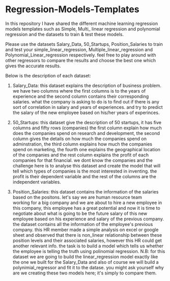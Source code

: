 # Regression-Models-Templates
In this repository I have shared the different machine learning regression models templates such as Simple, Multi_ linear regression and polynomial regression and the datasets to train &amp; test these models.

Please use the datasets Salary_Data, 50_Startups, Position_Salaries to train and test your simple_linear_regression, Multiple_linear_regression and Polynomial_Linear_regression respectively. feel free to play around with other regressors to compare the results and choose the best one which gives the accurate results.

Below is the description of each dataset:

1. Salary_Data: this dataset explains the description of business problem. we have two columns where the first columns is to the years of experience and the second column contains their corresponding salaries.
                 what the company is asking to do is to find out if there is any sort of correlation in salary and years of experiences. and try to predict the salary of the new employee based on his/her years of experinces.

2. 50_Startups: this dataset give the description of 50 startups, it has five columns and fifty rows (companies) the first column explain                 how much does the companies spend on research and development, the second column gives the details on how much the                       companies spend on adminstration, the third column explains how much the companies spend on marketing, the fourth one                     explains the geographical location of the companies and the rest column explains the profit of each companies for that                   financial. we dont know the companies  and the challenge here is to analyse this dataset and create the model that will                   tell which types of companies is the most interested in inventing. the profit is their dependent variable and the rest of                 the columns are the independent variables.

3.  Position_Salaries: this dataset contains the information of the salaries based on the positons. let's say we are human resource team  
                       working for a big company and we are about to hire a new employee in this company, this employee has a great potential and now it is time to negotiate about what is going to be the future salary of this new employee based on his experience and  salary of the previous company. the dataset contains all the information of the employee's previous company. this HR member made a simple analysis on excel or google sheet and observed that there is non_linear relationship between these position levels and their associated salaries, however this HR could get another relevant info. the task is to build a model which tells us whether the employee is telling the truth using polinomial regression. 
N.B: for this dataset we are going to build the linear_regression model exactly like the one we built for the Salary_Data and also of course we will build a polynimial_regressor and fit it to the datase. you might ask yourself why are we creating these two models here; it's simply to compare them.
